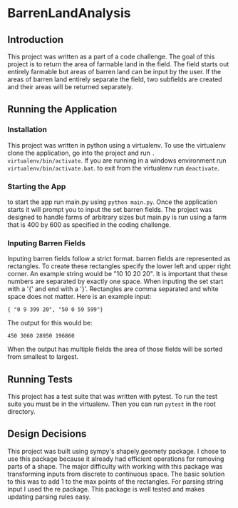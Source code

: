 # BarrenLandAnalysis
## Introduction
This project was written as a part of a code
challenge. The goal of this project is to return
the area of farmable land in the field. The field
starts out entirely farmable but areas of barren
land can be input by the user. If the areas of
barren land entirely separate the field, two
subfields are created and their areas will be
returned separately.

## Running the Application
### Installation
This project was written in python using a
 virtualenv. To use the virtualenv clone the
 application, go into the project and run `. virtualenv/bin/activate`. If you are running in
a windows environment run `virtualenv/bin/activate.bat`. to exit from the virtualenv run `deactivate`.

### Starting the App
to start the app run main.py using `python
main.py`. Once the application starts it will
prompt you to input the set barren fields. The
project was designed to handle farms of arbitrary
sizes but main.py is run using a farm that is
400 by 600 as specified in the coding challenge.

### Inputing Barren Fields
Inputing barren fields follow a strict format.
barren fields are represented as rectangles. To
create these rectangles specify the lower left
and upper right corner. An example string would
be "10 10 20 20". It is important that these
numbers are separated by exactly one space. When
inputing the set start with a '{' and end with a
'}'. Rectangles are comma separated and white
space does not matter. Here is an
example input:
```
{ "0 9 399 20", "50 0 59 599"}
```
The output for this would be:
```
450 3060 28950 196860
```
When the output has multiple fields the area of
those fields will be sorted from smallest to
largest.

## Running Tests
This project has a test suite that was written
with pytest. To run the test suite you must
be in the virtualenv. Then you can run `pytest`
in the root directory.

## Design Decisions
This project was built using sympy's
shapely.geomety package. I chose to use this
package because it already had efficient
operations for removing parts of a shape. The
major difficulty with working with this package
was transforming inputs from discrete to
continuous space. The basic solution to this was
to add 1 to the max points of the rectangles. For
parsing string input I used the re package. This
package is well tested and makes updating parsing
rules easy.
